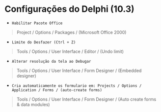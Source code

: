 # Configurações do Delphi (10.3)

- `Habilitar Pacote Office`
> Project / Options / Packages / (Microsoft Office 2000)

- `Limite do Desfazer (Ctrl + Z)`
> Tools / Options / User Interface / Editor / (Undo limit)

- `Alterar resolução da tela ao Debugar` 
> Tools / Options / User Interface / Form Designer / (Embedded designer)

- `Cria automaticamente os formulario em: Projects / Options / Application / Forms / (auto-create forms)`
>  Tools / Options / User Interface / Form Designer / (Auto create forms & data modules)



